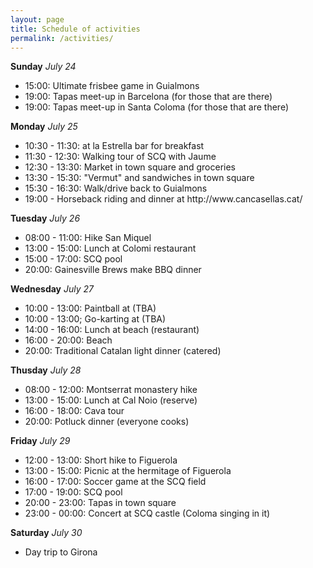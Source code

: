 ```yaml
---
layout: page
title: Schedule of activities
permalink: /activities/
---
```



<b>Sunday</b><em> July 24</em>
<ul>
    <li> 15:00: Ultimate frisbee game in Guialmons
    <li> 19:00: Tapas meet-up in Barcelona (for those that are there)   
    <li> 19:00: Tapas meet-up in Santa Coloma (for those that are there)
</ul>

<b>Monday</b><em> July 25</em>
<ul>
    <li> 10:30 - 11:30: at la Estrella bar for breakfast 
    <li> 11:30 - 12:30: Walking tour of SCQ with Jaume
    <li> 12:30 - 13:30: Market in town square and groceries
    <li> 13:30 - 15:30: "Vermut" and sandwiches in town square
    <li> 15:30 - 16:30: Walk/drive back to Guialmons
    <li> 19:00 - Horseback riding and dinner at http://www.cancasellas.cat/
    </ul>
</ul>


<b>Tuesday</b><em> July 26</em>
<ul>
    <li> 08:00 - 11:00: Hike San Miquel
    <li> 13:00 - 15:00: Lunch at Colomi restaurant
    <li> 15:00 - 17:00: SCQ pool
    <li> 20:00: Gainesville Brews make BBQ dinner
</ul>


<b>Wednesday</b><em> July 27</em>
<ul>
    <li> 10:00 - 13:00: Paintball at (TBA)
    <li> 10:00 - 13:00; Go-karting at (TBA)
    <li> 14:00 - 16:00: Lunch at beach (restaurant)
    <li> 16:00 - 20:00: Beach
    <li> 20:00: Traditional Catalan light dinner (catered)
</ul>


<b>Thusday</b><em> July 28</em>
<ul>
    <li> 08:00 - 12:00: Montserrat monastery hike
    <li> 13:00 - 15:00: Lunch at Cal Noio (reserve)
    <li> 16:00 - 18:00: Cava tour
    <li> 20:00: Potluck dinner (everyone cooks)
</ul>


<b>Friday</b><em> July 29</em>
<ul>
    <li> 12:00 - 13:00: Short hike to Figuerola
    <li> 13:00 - 15:00: Picnic at the hermitage of Figuerola
    <li> 16:00 - 17:00: Soccer game at the SCQ field
    <li> 17:00 - 19:00: SCQ pool
    <li> 20:00 - 23:00: Tapas in town square
    <li> 23:00 - 00:00: Concert at SCQ castle (Coloma singing in it)
</ul>

<b>Saturday</b><em> July 30</em>
<ul>
    <li> Day trip to Girona
</ul>
